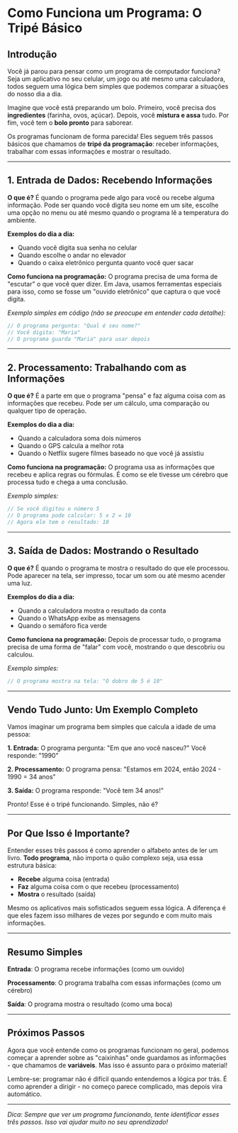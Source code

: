 # Como Funciona um Programa: O Tripé Básico

## Introdução

Você já parou para pensar como um programa de computador funciona? Seja um aplicativo no seu celular, um jogo ou até mesmo uma calculadora, todos seguem uma lógica bem simples que podemos comparar a situações do nosso dia a dia.

Imagine que você está preparando um bolo. Primeiro, você precisa dos **ingredientes** (farinha, ovos, açúcar). Depois, você **mistura e assa** tudo. Por fim, você tem o **bolo pronto** para saborear. 

Os programas funcionam de forma parecida! Eles seguem três passos básicos que chamamos de **tripé da programação**: receber informações, trabalhar com essas informações e mostrar o resultado.

---

## 1. Entrada de Dados: Recebendo Informações

**O que é?**
É quando o programa pede algo para você ou recebe alguma informação. Pode ser quando você digita seu nome em um site, escolhe uma opção no menu ou até mesmo quando o programa lê a temperatura do ambiente.

**Exemplos do dia a dia:**
- Quando você digita sua senha no celular
- Quando escolhe o andar no elevador
- Quando o caixa eletrônico pergunta quanto você quer sacar

**Como funciona na programação:**
O programa precisa de uma forma de "escutar" o que você quer dizer. Em Java, usamos ferramentas especiais para isso, como se fosse um "ouvido eletrônico" que captura o que você digita.

*Exemplo simples em código (não se preocupe em entender cada detalhe):*
```java
// O programa pergunta: "Qual é seu nome?"
// Você digita: "Maria"
// O programa guarda "Maria" para usar depois
```

---

## 2. Processamento: Trabalhando com as Informações

**O que é?**
É a parte em que o programa "pensa" e faz alguma coisa com as informações que recebeu. Pode ser um cálculo, uma comparação ou qualquer tipo de operação.

**Exemplos do dia a dia:**
- Quando a calculadora soma dois números
- Quando o GPS calcula a melhor rota
- Quando o Netflix sugere filmes baseado no que você já assistiu

**Como funciona na programação:**
O programa usa as informações que recebeu e aplica regras ou fórmulas. É como se ele tivesse um cérebro que processa tudo e chega a uma conclusão.

*Exemplo simples:*
```java
// Se você digitou o número 5
// O programa pode calcular: 5 x 2 = 10
// Agora ele tem o resultado: 10
```

---

## 3. Saída de Dados: Mostrando o Resultado

**O que é?**
É quando o programa te mostra o resultado do que ele processou. Pode aparecer na tela, ser impresso, tocar um som ou até mesmo acender uma luz.

**Exemplos do dia a dia:**
- Quando a calculadora mostra o resultado da conta
- Quando o WhatsApp exibe as mensagens
- Quando o semáforo fica verde

**Como funciona na programação:**
Depois de processar tudo, o programa precisa de uma forma de "falar" com você, mostrando o que descobriu ou calculou.

*Exemplo simples:*
```java
// O programa mostra na tela: "O dobro de 5 é 10"
```

---

## Vendo Tudo Junto: Um Exemplo Completo

Vamos imaginar um programa bem simples que calcula a idade de uma pessoa:

**1. Entrada:** O programa pergunta: "Em que ano você nasceu?"
Você responde: "1990"

**2. Processamento:** O programa pensa: "Estamos em 2024, então 2024 - 1990 = 34 anos"

**3. Saída:** O programa responde: "Você tem 34 anos!"

Pronto! Esse é o tripé funcionando. Simples, não é?

---

## Por Que Isso é Importante?

Entender esses três passos é como aprender o alfabeto antes de ler um livro. **Todo programa**, não importa o quão complexo seja, usa essa estrutura básica:

- **Recebe** alguma coisa (entrada)
- **Faz** alguma coisa com o que recebeu (processamento)  
- **Mostra** o resultado (saída)

Mesmo os aplicativos mais sofisticados seguem essa lógica. A diferença é que eles fazem isso milhares de vezes por segundo e com muito mais informações.

---

## Resumo Simples

**Entrada**: O programa recebe informações (como um ouvido)

**Processamento**: O programa trabalha com essas informações (como um cérebro)

**Saída**: O programa mostra o resultado (como uma boca)

---

## Próximos Passos

Agora que você entende como os programas funcionam no geral, podemos começar a aprender sobre as "caixinhas" onde guardamos as informações - que chamamos de **variáveis**. Mas isso é assunto para o próximo material!

Lembre-se: programar não é difícil quando entendemos a lógica por trás. É como aprender a dirigir - no começo parece complicado, mas depois vira automático.

---

*Dica: Sempre que ver um programa funcionando, tente identificar esses três passos. Isso vai ajudar muito no seu aprendizado!*